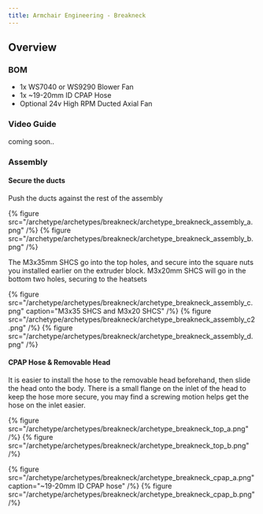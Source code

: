 ```yaml
---
title: Armchair Engineering - Breakneck
---
```


## Overview


### BOM
 - 1x WS7040 or WS9290 Blower Fan
 - 1x ~19-20mm ID CPAP Hose
 - Optional 24v High RPM Ducted Axial Fan

### Video Guide

coming soon..

### Assembly

#### Secure the ducts
Push the ducts against the rest of the assembly

{% figure src="/archetype/archetypes/breakneck/archetype_breakneck_assembly_a.png" /%}
{% figure src="/archetype/archetypes/breakneck/archetype_breakneck_assembly_b.png" /%}

The M3x35mm SHCS go into the top holes, and secure into the square nuts you installed earlier on the extruder block.
M3x20mm SHCS will go in the bottom two holes, securing to the heatsets

{% figure src="/archetype/archetypes/breakneck/archetype_breakneck_assembly_c.png" caption="M3x35 SHCS and M3x20 SHCS" /%}
{% figure src="/archetype/archetypes/breakneck/archetype_breakneck_assembly_c2.png" /%}
{% figure src="/archetype/archetypes/breakneck/archetype_breakneck_assembly_d.png" /%}

#### CPAP Hose & Removable Head
It is easier to install the hose to the removable head beforehand, then slide the head onto the body.
There is a small flange on the inlet of the head to keep the hose more secure, you may find
a screwing motion helps get the hose on the inlet easier.

{% figure src="/archetype/archetypes/breakneck/archetype_breakneck_top_a.png" /%}
{% figure src="/archetype/archetypes/breakneck/archetype_breakneck_top_b.png" /%}

{% figure src="/archetype/archetypes/breakneck/archetype_breakneck_cpap_a.png" caption="~19-20mm ID CPAP hose" /%}
{% figure src="/archetype/archetypes/breakneck/archetype_breakneck_cpap_b.png" /%}
